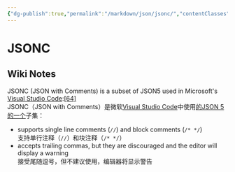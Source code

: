 ```yaml
---
{"dg-publish":true,"permalink":"/markdown/json/jsonc/","contentClasses":".content svg {width: 100%; height: auto;}"}
---
```



# JSONC

## Wiki Notes

JSONC (JSON with Comments) is a subset of JSON5 used in Microsoft's [Visual Studio Code](https://en.wikipedia.org/wiki/Visual\_Studio\_Code):[\[64\]](https://en.wikipedia.org/wiki/JSON#cite\_note-65)\
JSONC（JSON with Comments）是微软[Visual Studio Code](https://en.wikipedia.org/wiki/Visual\_Studio\_Code)中使用[的JSON 5的一个](https://en.wikipedia.org/wiki/JSON#cite\_note-65)子集：

* supports single line comments (`//`) and block comments (`/* */`)\
  支持单行注释（`//`）和块注释（`/* */`）
* accepts trailing commas, but they are discouraged and the editor will display a warning\
  接受尾随逗号，但不建议使用，编辑器将显示警告